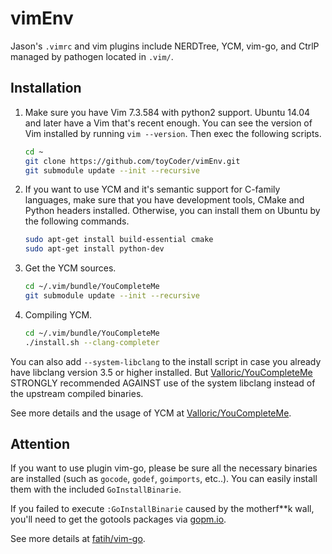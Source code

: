 vimEnv
======

Jason's `.vimrc` and vim plugins include NERDTree, YCM, vim-go, and CtrlP managed by pathogen located in `.vim/`.

Installation
------
1.  Make sure you have Vim 7.3.584 with python2 support. Ubuntu 14.04 and later have a Vim that's recent enough. You can see      the version of Vim installed by running `vim --version`. Then exec the following scripts.

    ```Bash
    cd ~
    git clone https://github.com/toyCoder/vimEnv.git
    git submodule update --init --recursive 
    ```

2.  If you want to use YCM and it's semantic support for C-family languages, make sure that you have development tools, CMake     and  Python headers installed. Otherwise, you can install them on Ubuntu by the following commands.

    ```Bash
    sudo apt-get install build-essential cmake
    sudo apt-get install python-dev
    ```
3.  Get the YCM sources.
    ```Bash
    cd ~/.vim/bundle/YouCompleteMe
    git submodule update --init --recursive 
    ```

4.  Compiling YCM.

    ```Bash
    cd ~/.vim/bundle/YouCompleteMe
    ./install.sh --clang-completer
    ```
  You can also add `--system-libclang` to the install script in case you already have libclang version 3.5 or higher installed.
  But [Valloric/YouCompleteMe](https://github.com/Valloric/YouCompleteMe) STRONGLY recommended AGAINST use of the system libclang instead of the upstream compiled binaries. <br>
  
  See more details and the usage of YCM at [Valloric/YouCompleteMe](https://github.com/Valloric/YouCompleteMe).

Attention
------

  If you want to use plugin vim-go, please be sure all the necessary binaries are installed (such as `gocode`, `godef`, 
`goimports`, etc..). You can easily install them with the included `GoInstallBinarie`. <br>

  If you failed to execute `:GoInstallBinarie` caused by the motherf**k wall, you'll need to get the gotools packages via [gopm.io](http://gopm.io/download).

  See more details at [fatih/vim-go](https://github.com/fatih/vim-go).
